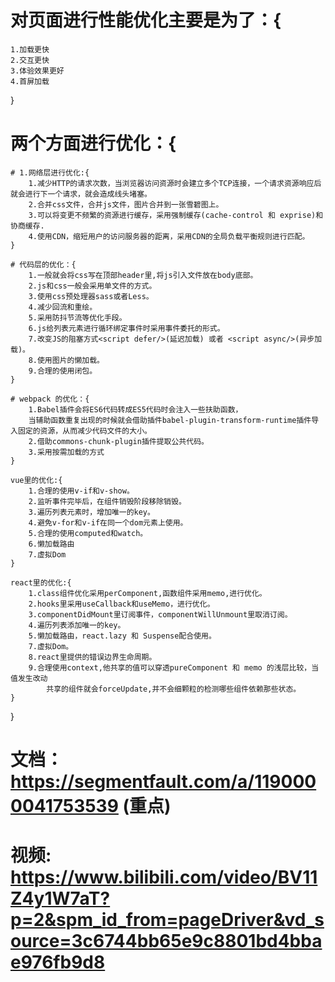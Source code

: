 # 对页面进行性能优化主要是为了：{
    1.加载更快
    2.交互更快
    3.体验效果更好
    4.首屏加载
}

# 两个方面进行优化：{

    # 1.网络层进行优化:{
        1.减少HTTP的请求次数，当浏览器访问资源时会建立多个TCP连接，一个请求资源响应后就会进行下一个请求，就会造成线头堵塞。
        2.合并css文件，合并js文件，图片合并到一张雪碧图上。
        3.可以将变更不频繁的资源进行缓存，采用强制缓存(cache-control 和 exprise)和协商缓存.
        4.使用CDN，缩短用户的访问服务器的距离，采用CDN的全局负载平衡规则进行匹配。
    }

    # 代码层的优化：{
        1.一般就会将css写在顶部header里,将js引入文件放在body底部。
        2.js和css一般会采用单文件的方式。
        3.使用css预处理器sass或者Less。
        4.减少回流和重绘。
        5.采用防抖节流等优化手段。
        6.js给列表元素进行循环绑定事件时采用事件委托的形式。
        7.改变JS的阻塞方式<script defer/>(延迟加载) 或者 <script async/>(异步加载)。
        8.使用图片的懒加载。
        9.合理的使用闭包。
    }

    # webpack 的优化：{
        1.Babel插件会将ES6代码转成ES5代码时会注入一些扶助函数，
        当辅助函数重复出现的时候就会借助插件babel-plugin-transform-runtime插件导入固定的资源，从而减少代码文件的大小。
        2.借助commons-chunk-plugin插件提取公共代码。
        3.采用按需加载的方式
    }
    
    vue里的优化:{
        1.合理的使用v-if和v-show。
        2.监听事件完毕后，在组件销毁阶段移除销毁。
        3.遍历列表元素时，增加唯一的key。
        4.避免v-for和v-if在同一个dom元素上使用。
        5.合理的使用computed和watch。
        6.懒加载路由
        7.虚拟Dom
    }

    react里的优化:{
        1.class组件优化采用perComponent,函数组件采用memo,进行优化。
        2.hooks里采用useCallback和useMemo，进行优化。 
        3.componentDidMount里订阅事件，componentWillUnmount里取消订阅。
        4.遍历列表添加唯一的key。
        5.懒加载路由，react.lazy 和 Suspense配合使用。
        7.虚拟Dom。
        8.react里提供的错误边界生命周期。
        9.合理使用context,他共享的值可以穿透pureComponent 和 memo 的浅层比较，当值发生改动
            共享的组件就会forceUpdate,并不会细颗粒的检测哪些组件依赖那些状态。
    }
}



# 文档： https://segmentfault.com/a/1190000041753539   (重点)

# 视频: https://www.bilibili.com/video/BV11Z4y1W7aT?p=2&spm_id_from=pageDriver&vd_source=3c6744bb65e9c8801bd4bbae976fb9d8